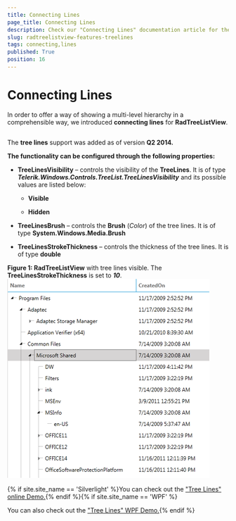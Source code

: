 ```yaml
---
title: Connecting Lines
page_title: Connecting Lines
description: Check our "Connecting Lines" documentation article for the RadTreeListView WPF control.
slug: radtreelistview-features-treelines
tags: connecting,lines
published: True
position: 16
---
```


# Connecting Lines



In order to offer a way of showing a multi-level hierarchy in a comprehensible way, we introduced __connecting lines__ for __RadTreeListView__. 

## 

The __tree lines__ support was added as of version __Q2 2014.__

__The functionality can be configured through the following properties:__

* __TreeLinesVisibility__ – controls the visibility of the __TreeLines__. It is of type ___Telerik.Windows.Controls.TreeList.TreeLinesVisibility___ and its possible values are listed below:
            

	* __Visible__

	* __Hidden__

* __TreeLinesBrush__ – controls the __Brush__ (_Color_) of the tree lines. It is of type __System.Windows.Media.Brush__

* __TreeLinesStrokeThickness__ – controls the thickness of the tree lines. It is of type __double__

__Figure 1: RadTreeListView__ with tree lines visible. The __TreeLinesStrokeThickness__  is set to ___10___.![Rad Tree List View Connecting Lines](images/RadTreeListView_ConnectingLines.png)

{% if site.site_name == 'Silverlight' %}You can check out the ["Tree Lines" online Demo.](https://demos.telerik.com/silverlight/#TreeListView/TreeLines){% endif %}{% if site.site_name == 'WPF' %}

You can also check out the ["Tree Lines" WPF Demo.](https://demos.telerik.com/wpf/){% endif %}
